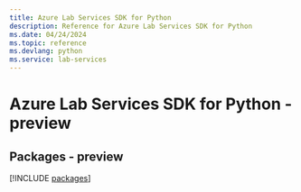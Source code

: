 ```yaml
---
title: Azure Lab Services SDK for Python
description: Reference for Azure Lab Services SDK for Python
ms.date: 04/24/2024
ms.topic: reference
ms.devlang: python
ms.service: lab-services
---
```

# Azure Lab Services SDK for Python - preview
## Packages - preview
[!INCLUDE [packages](lab-services-index.md)]